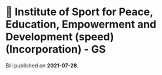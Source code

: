 # 📄  Institute of Sport for Peace, Education, Empowerment and Development (speed) (Incorporation) - GS

Bill published on **2021-07-28**.

